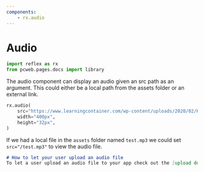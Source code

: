 ```yaml
---
components:
    - rx.audio
---
```


# Audio

```python exec
import reflex as rx
from pcweb.pages.docs import library
```

The audio component can display an audio given an src path as an argument. This could either be a local path from the assets folder or an external link.

```python demo
rx.audio(
    src="https://www.learningcontainer.com/wp-content/uploads/2020/02/Kalimba.mp3",
    width="400px",
    height="32px",
)
```

If we had a local file in the `assets` folder named `test.mp3` we could set `src="/test.mp3"` to view the audio file.

```md alert info
# How to let your user upload an audio file
To let a user upload an audio file to your app check out the [upload docs]({library.forms.upload.path}).
```
